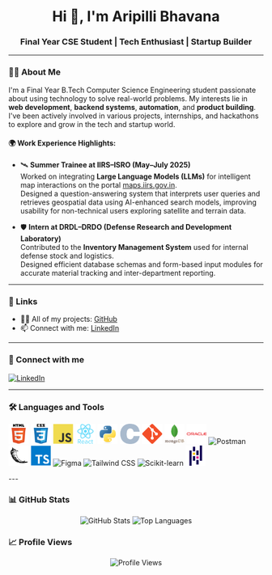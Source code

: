 <h1 align="center">Hi 👋, I'm Aripilli Bhavana</h1>
<h3 align="center">Final Year CSE Student | Tech Enthusiast | Startup Builder</h3>

---

### 👩‍💻 About Me

I'm a Final Year B.Tech Computer Science Engineering student passionate about using technology to solve real-world problems. My interests lie in **web development**, **backend systems**, **automation**, and **product building**. I've been actively involved in various projects, internships, and hackathons to explore and grow in the tech and startup world.

#### 🌍 Work Experience Highlights:

- 🛰 **Summer Trainee at IIRS–ISRO (May–July 2025)**  
  Worked on integrating **Large Language Models (LLMs)** for intelligent map interactions on the portal [maps.iirs.gov.in](https://maps.iirs.gov.in/).  
  Designed a question-answering system that interprets user queries and retrieves geospatial data using AI-enhanced search models, improving usability for non-technical users exploring satellite and terrain data.

- 🛡 **Intern at DRDL–DRDO (Defense Research and Development Laboratory)**  
  Contributed to the **Inventory Management System** used for internal defense stock and logistics.  
  Designed efficient database schemas and form-based input modules for accurate material tracking and inter-department reporting.

---

### 🔗 Links

- 👨‍💻 All of my projects: [GitHub](https://github.com/Aripilli-Bhavana)  
- 📫 Connect with me: [LinkedIn](https://www.linkedin.com/in/aripillbhavana)  

---

### 🤝 Connect with me

<p align="left">
  <a href="https://www.linkedin.com/in/aripillbhavana" target="_blank">
    <img align="center" src="https://raw.githubusercontent.com/rahuldkjain/github-profile-readme-generator/master/src/images/icons/Social/linked-in-alt.svg" alt="LinkedIn" height="30" width="40" />
  </a>
</p>

---

### 🛠️ Languages and Tools

<p align="left">
  <img src="https://raw.githubusercontent.com/devicons/devicon/master/icons/html5/html5-original-wordmark.svg" alt="HTML" width="40" height="40"/>
  <img src="https://raw.githubusercontent.com/devicons/devicon/master/icons/css3/css3-original-wordmark.svg" alt="CSS" width="40" height="40"/>
  <img src="https://raw.githubusercontent.com/devicons/devicon/master/icons/javascript/javascript-original.svg" alt="JavaScript" width="40" height="40"/>
  <img src="https://raw.githubusercontent.com/devicons/devicon/master/icons/react/react-original-wordmark.svg" alt="React" width="40" height="40"/>
  <img src="https://raw.githubusercontent.com/devicons/devicon/master/icons/python/python-original.svg" alt="Python" width="40" height="40"/>
  <img src="https://raw.githubusercontent.com/devicons/devicon/master/icons/c/c-original.svg" alt="C" width="40" height="40"/>
  <img src="https://raw.githubusercontent.com/devicons/devicon/master/icons/git/git-original.svg" alt="Git" width="40" height="40"/>
  <img src="https://raw.githubusercontent.com/devicons/devicon/master/icons/mongodb/mongodb-original-wordmark.svg" alt="MongoDB" width="40" height="40"/>
  <img src="https://raw.githubusercontent.com/devicons/devicon/master/icons/oracle/oracle-original.svg" alt="Oracle" width="40" height="40"/>
  <img src="https://www.vectorlogo.zone/logos/getpostman/getpostman-icon.svg" alt="Postman" width="40" height="40"/>
  <img src="https://raw.githubusercontent.com/devicons/devicon/master/icons/flask/flask-original.svg" alt="Flask" width="40" height="40"/>
  <img src="https://raw.githubusercontent.com/devicons/devicon/master/icons/typescript/typescript-original.svg" alt="TypeScript" width="40" height="40"/>
  <img src="https://www.vectorlogo.zone/logos/figma/figma-icon.svg" alt="Figma" width="40" height="40"/>
  <img src="https://www.vectorlogo.zone/logos/tailwindcss/tailwindcss-icon.svg" alt="Tailwind CSS" width="40" height="40"/>
  <img src="https://upload.wikimedia.org/wikipedia/commons/0/05/Scikit_learn_logo_small.svg" alt="Scikit-learn" width="40" height="40"/>
  <img src="https://raw.githubusercontent.com/devicons/devicon/master/icons/pandas/pandas-original.svg" alt="Pandas" width="40" height="40"/>
</p>
---

### 📊 GitHub Stats
<p align="center">
  <img src="https://github-readme-stats.vercel.app/api?username=Aripilli-Bhavana&show_icons=true&theme=radical&hide=issues,contribs" alt="GitHub Stats" />
  <img src="https://github-readme-stats.vercel.app/api/top-langs/?username=Aripilli-Bhavana&layout=compact&theme=radical" alt="Top Languages" />
</p>


### 📈 Profile Views

<p align="center">
  <img src="https://komarev.com/ghpvc/?username=Aripilli-Bhavana&label=Profile%20views&color=0e75b6&style=flat" alt="Profile Views" />
</p>
